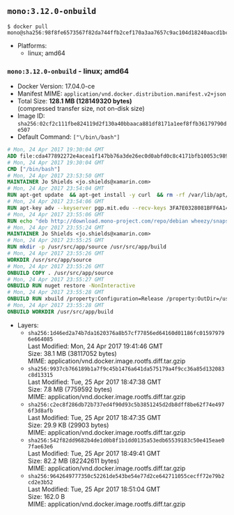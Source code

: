 ## `mono:3.12.0-onbuild`

```console
$ docker pull mono@sha256:98f8fe6573567f82da744ffb2cef170a3aa7657c9ac104d18240aacd1bc8e435
```

-	Platforms:
	-	linux; amd64

### `mono:3.12.0-onbuild` - linux; amd64

-	Docker Version: 17.04.0-ce
-	Manifest MIME: `application/vnd.docker.distribution.manifest.v2+json`
-	Total Size: **128.1 MB (128149320 bytes)**  
	(compressed transfer size, not on-disk size)
-	Image ID: `sha256:02cf2c111fbe824119d2f130a40bbaaca881df8171a1eef8ffb36179790de507`
-	Default Command: `["\/bin\/bash"]`

```dockerfile
# Mon, 24 Apr 2017 19:30:04 GMT
ADD file:cda477892272e4acea1f147bb76a3de26ec0d0abfd0c8c4171bfb10053c98985 in / 
# Mon, 24 Apr 2017 19:30:04 GMT
CMD ["/bin/bash"]
# Mon, 24 Apr 2017 23:53:50 GMT
MAINTAINER Jo Shields <jo.shields@xamarin.com>
# Mon, 24 Apr 2017 23:54:04 GMT
RUN apt-get update 	&& apt-get install -y curl 	&& rm -rf /var/lib/apt/lists/*
# Mon, 24 Apr 2017 23:54:06 GMT
RUN apt-key adv --keyserver pgp.mit.edu --recv-keys 3FA7E0328081BFF6A14DA29AA6A19B38D3D831EF
# Mon, 24 Apr 2017 23:55:06 GMT
RUN echo "deb http://download.mono-project.com/repo/debian wheezy/snapshots/3.12.0 main" > /etc/apt/sources.list.d/mono-xamarin.list         && echo "deb http://download.mono-project.com/repo/debian 312-security main" >> /etc/apt/sources.list.d/mono-xamarin.list 	&& apt-get update 	&& apt-get install -y mono-devel ca-certificates-mono fsharp mono-vbnc nuget 	&& rm -rf /var/lib/apt/lists/*
# Mon, 24 Apr 2017 23:55:24 GMT
MAINTAINER Jo Shields <jo.shields@xamarin.com>
# Mon, 24 Apr 2017 23:55:25 GMT
RUN mkdir -p /usr/src/app/source /usr/src/app/build
# Mon, 24 Apr 2017 23:55:26 GMT
WORKDIR /usr/src/app/source
# Mon, 24 Apr 2017 23:55:26 GMT
ONBUILD COPY . /usr/src/app/source
# Mon, 24 Apr 2017 23:55:27 GMT
ONBUILD RUN nuget restore -NonInteractive
# Mon, 24 Apr 2017 23:55:28 GMT
ONBUILD RUN xbuild /property:Configuration=Release /property:OutDir=/usr/src/app/build/
# Mon, 24 Apr 2017 23:55:28 GMT
ONBUILD WORKDIR /usr/src/app/build
```

-	Layers:
	-	`sha256:1d46ed2a74b7da1620376a8b57cf77856ed64160d01186fc015979796e664085`  
		Last Modified: Mon, 24 Apr 2017 19:41:46 GMT  
		Size: 38.1 MB (38117052 bytes)  
		MIME: application/vnd.docker.image.rootfs.diff.tar.gzip
	-	`sha256:9937cb766189b1a7f9c45b1476a641da575179a4f9cc36a85d132083c8d13315`  
		Last Modified: Tue, 25 Apr 2017 18:47:38 GMT  
		Size: 7.8 MB (7759592 bytes)  
		MIME: application/vnd.docker.image.rootfs.diff.tar.gzip
	-	`sha256:c2ec8f286db72b737ed4f90d93c5b3851245d2db8dff8be62f74e4976f3d8afb`  
		Last Modified: Tue, 25 Apr 2017 18:47:35 GMT  
		Size: 29.9 KB (29903 bytes)  
		MIME: application/vnd.docker.image.rootfs.diff.tar.gzip
	-	`sha256:542f82dd9682b4de1d0b8f1b1dd0135a53edb65539183c50e415eae07fae63e6`  
		Last Modified: Tue, 25 Apr 2017 18:49:41 GMT  
		Size: 82.2 MB (82242611 bytes)  
		MIME: application/vnd.docker.image.rootfs.diff.tar.gzip
	-	`sha256:9642649777350c52261de543be54e77d2ce642711055cecff72e79b2cd2e3b52`  
		Last Modified: Tue, 25 Apr 2017 18:51:04 GMT  
		Size: 162.0 B  
		MIME: application/vnd.docker.image.rootfs.diff.tar.gzip
